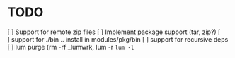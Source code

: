 TODO
====
[ ] Support for remote zip files
[ ] Implement package support (tar, zip?)
[ ] support for ./bin .. install in modules/pkg/bin
[ ] support for recursive deps
[ ] lum purge (rm -rf _lumwrk, lum -r `lum -l`
